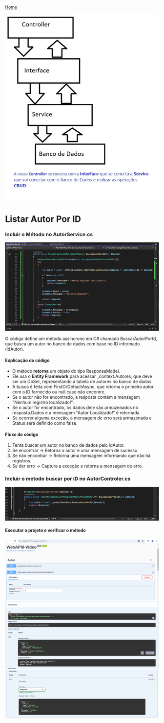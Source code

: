 <div> 
<p><a href="https://github.com/JosiTubaroski/WEB-API-com-.NET-8-e-SQL-Server">Home</a></p>
</div> 

<img src="https://github.com/JosiTubaroski/Controllers_Services/blob/main/img/01_Fx_Controller_Interface_Service_2.jpg"/>

# Listar Autor Por ID

### Incluir o Método no AutorService.cs

<img src="https://github.com/JosiTubaroski/Listar_Autor_Por_ID/blob/main/img/AutorService_BuscarID.png"/>

O código define um método assíncrono em C# chamado BuscarAutorPorId, que busca um autor no banco de dados com base no ID informado (idAutor).

#### Explicação do código

- O método <b>retorna</b> um objeto do tipo ResponseModel<AutorModel>.
- Ele usa o <b>Entity Framework</b> para acessar _context.Autores, que deve ser um DbSet<AutorModel>, representando a tabela de autores no banco de dados.
- A busca é feita com FirstOrDefaultAsync, que retorna o primeiro autor com o ID fornecido ou null caso não encontre.
- Se o autor não for encontrado, a resposta contém a mensagem "Nenhum registro localizado!".
- Se o autor for encontrado, os dados dele são armazenados no resposta.Dados e a mensagem "Autor Localizado!" é retornada.
- Se ocorrer alguma exceção, a mensagem de erro será armazenada e Status será definido como false.

#### Fluxo do código

1. Tenta buscar um autor no banco de dados pelo idAutor.
2. Se encontrar → Retorna o autor e uma mensagem de sucesso.
3. Se não encontrar → Retorna uma mensagem informando que não há registros.
4. Se der erro → Captura a exceção e retorna a mensagem de erro.

### Incluir o metodo buscar por iD no AutorControler.cs

<img src="https://github.com/JosiTubaroski/Listar_Autor_Por_ID/blob/main/img/02_AutorController_BuscarId.png"/>

#### Executar o projeto e verificar o método

<img src="https://github.com/JosiTubaroski/Listar_Autor_Por_ID/blob/main/img/03_Testar_Metodo_BuscarIdAutor.png"/>

<img src="https://github.com/JosiTubaroski/Listar_Autor_Por_ID/blob/main/img/04_BuscarId_2.png"/>

<img src="https://github.com/JosiTubaroski/Listar_Autor_Por_ID/blob/main/img/04_Testar_Metodo_3.png"/>




